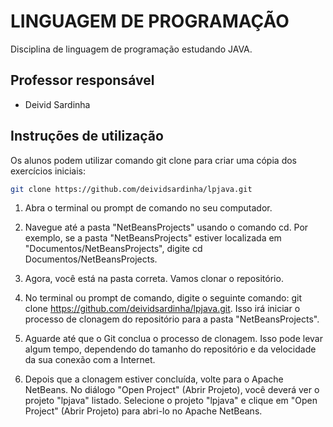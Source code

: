 # LINGUAGEM DE PROGRAMAÇÃO
Disciplina de linguagem de programação estudando JAVA.

## Professor responsável

* Deivid Sardinha

## Instruções de utilização

Os alunos podem utilizar comando git clone para criar uma cópia dos exercícios iniciais:

```sh
git clone https://github.com/deividsardinha/lpjava.git
```
1. Abra o terminal ou prompt de comando no seu computador.

2. Navegue até a pasta "NetBeansProjects" usando o comando cd. Por exemplo, se a pasta "NetBeansProjects" estiver localizada em "Documentos/NetBeansProjects", digite cd Documentos/NetBeansProjects.

3. Agora, você está na pasta correta. Vamos clonar o repositório.
   
4. No terminal ou prompt de comando, digite o seguinte comando: git clone https://github.com/deividsardinha/lpjava.git. Isso irá iniciar o processo de clonagem do repositório para a pasta "NetBeansProjects".

5. Aguarde até que o Git conclua o processo de clonagem. Isso pode levar algum tempo, dependendo do tamanho do repositório e da velocidade da sua conexão com a Internet.

6. Depois que a clonagem estiver concluída, volte para o Apache NetBeans. No diálogo "Open Project" (Abrir Projeto), você deverá ver o projeto "lpjava" listado.
Selecione o projeto "lpjava" e clique em "Open Project" (Abrir Projeto) para abri-lo no Apache NetBeans.
